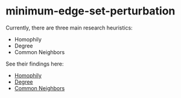 # minimum-edge-set-perturbation

Currently, there are three main research heuristics:
- Homophily
- Degree
- Common Neighbors

See their findings here:
- [Homophily](null)
- [Degree](null)
- [Common Neighbors](null)
